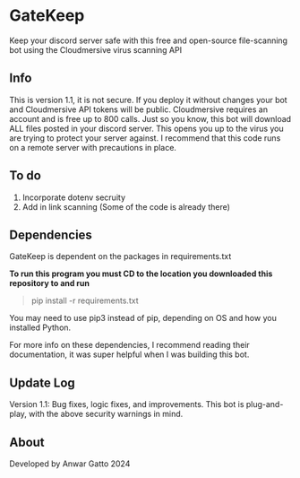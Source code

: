 # GateKeep
Keep your discord server safe with this free and open-source file-scanning bot using the Cloudmersive virus scanning API

## Info

This is version 1.1, it is not secure. If you deploy it without changes your bot and Cloudmersive API tokens will be public. Cloudmersive requires an account and is free up to 800 calls.
Just so you know, this bot will download ALL files posted in your discord server. This opens you up to the virus you are trying to protect your server against. I recommend that this code runs on a remote server with precautions in place.

## To do

1. Incorporate dotenv secruity
2. Add in link scanning (Some of the code is already there)

## Dependencies

GateKeep is dependent on the packages in requirements.txt

**To run this program you must CD to the location you downloaded this repository to and run**
> pip install -r requirements.txt

You may need to use pip3 instead of pip, depending on OS and how you installed Python.

For more info on these dependencies, I recommend reading their documentation, it was super helpful when I was building this bot.

## Update Log

Version 1.1:
  Bug fixes, logic fixes, and improvements. This bot is plug-and-play, with the above security warnings in mind.

## About

Developed by Anwar Gatto 2024

